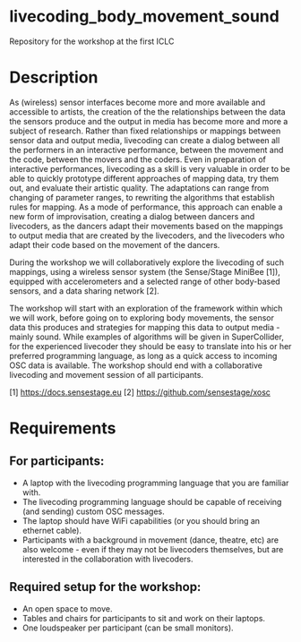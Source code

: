 # livecoding_body_movement_sound
Repository for the workshop at the first ICLC


# Description

As (wireless) sensor interfaces become more and more available and accessible to artists, the creation of the the relationships between the data the sensors produce and the output in media has become more and more a subject of research. Rather than fixed relationships or mappings between sensor data and output media, livecoding can create a dialog between all the performers in an interactive performance, between the movement and the code, between the movers and the coders. Even in preparation of interactive performances, livecoding as a skill is very valuable in order to be able to quickly prototype different approaches of mapping data, try them out, and evaluate their artistic quality. The adaptations can range from changing of parameter ranges, to rewriting the algorithms that establish rules for mapping. As a mode of performance, this approach can enable a new form of improvisation, creating a dialog between dancers and livecoders, as the dancers adapt their movements based on the mappings to output media that are created by the livecoders, and the livecoders who adapt their code based on the movement of the dancers.

During the workshop we will collaboratively explore the livecoding of such mappings, using a wireless sensor system (the Sense/Stage MiniBee [1]), equipped with accelerometers and a selected range of other body-based sensors, and a data sharing network [2].

The workshop will start with an exploration of the framework within which we will work, before going on to exploring body movements, the sensor data this produces and strategies for mapping this data to output media - mainly sound. While examples of algorithms will be given in SuperCollider, for the experienced livecoder they should be easy to translate into his or her preferred programming language, as long as a quick access to incoming OSC data is available. The workshop should end with a collaborative livecoding and movement session of all participants.

[1] https://docs.sensestage.eu
[2] https://github.com/sensestage/xosc

# Requirements

## For participants:

* A laptop with the livecoding programming language that you are familiar with.
* The livecoding programming language should be capable of receiving (and sending) custom OSC messages.
* The laptop should have WiFi capabilities (or you should bring an ethernet cable).
* Participants with a background in movement (dance, theatre, etc) are also welcome - even if they may not be livecoders themselves, but are interested in the collaboration with livecoders.

## Required setup for the workshop:

* An open space to move.
* Tables and chairs for participants to sit and work on their laptops.
* One loudspeaker per participant (can be small monitors).
